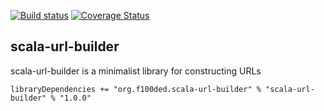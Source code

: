 [![Build status](https://travis-ci.org/f100ded/scala-url-builder.svg?branch=master)](https://travis-ci.org/f100ded/scala-url-builder) [![Coverage Status](https://coveralls.io/repos/f100ded/scala-url-builder/badge.svg?branch=master&service=github)](https://coveralls.io/github/f100ded/scala-url-builder?branch=master)

## scala-url-builder 

scala-url-builder is a minimalist library for constructing URLs

```
libraryDependencies += "org.f100ded.scala-url-builder" % "scala-url-builder" % "1.0.0"
```
